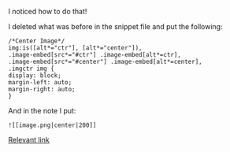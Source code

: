 I noticed how to do that!

I deleted what was before in the snippet file and put the following:

```
/*Center Image*/
img:is([alt*="ctr"], [alt*="center"]),
.image-embed[src*="#ctr"] .image-embed[alt*=ctr],
.image-embed[src*="#center"] .image-embed[alt*=center],
.imgctr img {
display: block;
margin-left: auto;
margin-right: auto;
}
```

And in the note I put:

```
![[image.png|center|200]]
```

[Relevant link](https://youtu.be/VRoBNWvw8sU)